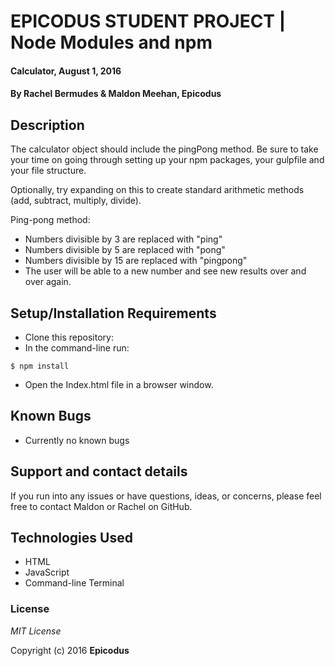# EPICODUS STUDENT PROJECT | Node Modules and npm

#### Calculator, August 1, 2016

#### By **Rachel Bermudes & Maldon Meehan, Epicodus**

## Description
The calculator object should include the pingPong method. Be sure to take your time on going through setting up your npm packages, your gulpfile and your file structure.

Optionally, try expanding on this to create standard arithmetic methods (add, subtract, multiply, divide).

Ping-pong method:
* Numbers divisible by 3 are replaced with "ping"
* Numbers divisible by 5 are replaced with "pong"
* Numbers divisible by 15 are replaced with "pingpong"
* The user will be able to a new number and see new results over and over again.

## Setup/Installation Requirements

* Clone this repository:
* In the command-line run:
```
$ npm install
```
* Open the Index.html file in a browser window.

## Known Bugs

* Currently no known bugs

## Support and contact details

If you run into any issues or have questions, ideas, or concerns, please feel free to contact Maldon or Rachel on GitHub.

## Technologies Used

* HTML
* JavaScript
* Command-line Terminal

### License

*MIT License*

Copyright (c) 2016 **Epicodus**
